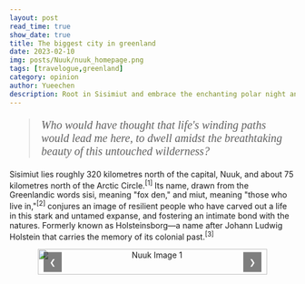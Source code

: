 ```yaml
---
layout: post
read_time: true
show_date: true
title: The biggest city in greenland
date: 2023-02-10
img: posts/Nuuk/nuuk_homepage.png
tags: [travelogue,greenland]
category: opinion
author: Yueechen
description: Root in Sisimiut and embrace the enchanting polar night and day, bask in the ethereal glow of the northern lights.
---
```

<blockquote style="font-family: 'Times New Roman', Times, serif; font-style: italic; font-size: 20px;">
Who would have thought that life's winding paths would lead me here, to dwell amidst the breathtaking beauty of this untouched wilderness?
</blockquote>

<p>Sisimiut lies roughly 320 kilometres north of the capital, Nuuk, and about 75 kilometres north of the Arctic Circle.<sup><a href="https://archive.org/details/greenlandarcticl0000etai/page/8/mode/2up" style="text-decoration: none;">[1]</a></sup> Its name, drawn from the Greenlandic words sisi, meaning "fox den," and miut, meaning "those who live in,"<sup><a href="https://ordbog.gl/2018-kal-eng/#e14271" style="text-decoration: none;">[2]</a></sup> conjures an image of resilient people who have carved out a life in this stark and untamed expanse, and fostering an intimate bond with the natures. Formerly known as Holsteinsborg—a name after Johann Ludwig Holstein that carries the memory of its colonial past.<sup><a href="https://da.wikipedia.org/wiki/Sisimiut" style="text-decoration: none;">[3]</a></sup></p>

<div style="text-align: center;">
  <div class="carousel" style="position: relative; width: 80%; margin: 0 auto; overflow: hidden;">
    <div class="carousel-inner" style="display: flex; transition: transform 0.5s ease;">
      <!-- 图片 1 -->
      <div class="carousel-item" style="min-width: 100%; box-sizing: border-box;">
        <img src="./assets/img/posts/Nuuk/nuuk1.png" alt="Nuuk Image 1" style="width: 100%; height: auto;">
        <p style="text-align: center; margin: 10px 0 0 0;"><small>Nuuk Image 1 Description</small></p>
      </div>
      <!-- 图片 2 -->
      <div class="carousel-item" style="min-width: 100%; box-sizing: border-box;">
        <img src="./assets/img/posts/Nuuk/nuuk2.png" alt="Nuuk Image 2" style="width: 100%; height: auto;">
        <p style="text-align: center; margin: 10px 0 0 0;"><small>Nuuk Image 2 Description</small></p>
      </div>
      <!-- 图片 3 -->
      <div class="carousel-item" style="min-width: 100%; box-sizing: border-box;">
        <img src="./assets/img/posts/Nuuk/nuuk3.png" alt="Nuuk Image 3" style="width: 100%; height: auto;">
        <p style="text-align: center; margin: 10px 0 0 0;"><small>Nuuk Image 3 Description</small></p>
      </div>
    </div>
    <!-- 翻页按钮 -->
    <button class="carousel-control-prev" onclick="prevSlide()" style="position: absolute; top: 50%; left: 10px; transform: translateY(-50%); background: rgba(0, 0, 0, 0.5); color: white; border: none; padding: 10px; cursor: pointer;">&#10094;</button>
    <button class="carousel-control-next" onclick="nextSlide()" style="position: absolute; top: 50%; right: 10px; transform: translateY(-50%); background: rgba(0, 0, 0, 0.5); color: white; border: none; padding: 10px; cursor: pointer;">&#10095;</button>
  </div>
</div>

<script>
  let currentIndex = 0;

  function showSlide(index) {
    const carouselInner = document.querySelector('.carousel-inner');
    const totalItems = document.querySelectorAll('.carousel-item').length;
    if (index >= totalItems) currentIndex = 0;
    if (index < 0) currentIndex = totalItems - 1;
    carouselInner.style.transform = `translateX(-${currentIndex * 100}%)`;
  }

  function nextSlide() {
    currentIndex++;
    showSlide(currentIndex);
  }

  function prevSlide() {
    currentIndex--;
    showSlide(currentIndex);
  }
</script>

<!-- 混淆图片 URL -->
<div id="imageContainer" style="width: 100%; height: 300px;"></div>

<script>
  // 混淆图片 URL
  function getImageUrl() {
    const parts = [
      './as', 'sets/', 'img/', 'posts/', 'Nu', 'uk/', 'nu', 'uk1', '.pn', 'g'
    ];
    return parts.join('');
  }

  // 动态加载图片
  const imageContainer = document.getElementById('imageContainer');
  const img = new Image();
  img.src = getImageUrl(); // 获取混淆后的图片 URL
  img.style.width = '100%';
  img.style.height = 'auto';
  imageContainer.appendChild(img);
</script>

<!-- 仅在图片上禁用右键菜单 -->
<script>
  document.querySelectorAll('img').forEach(img => {
    img.addEventListener('contextmenu', function (e) {
      e.preventDefault(); // 阻止默认右键菜单
    });
  });
</script>
